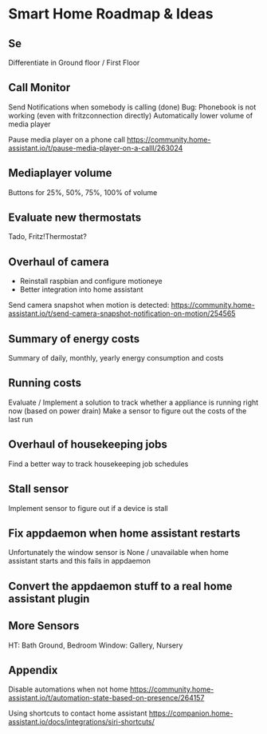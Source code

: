 # Smart Home Roadmap & Ideas

## Se
Differentiate in Ground floor / First Floor

## Call Monitor
Send Notifications when somebody is calling (done)
Bug: Phonebook is not working (even with fritzconnection directly)
Automatically lower volume of media player

Pause media player on a phone call
https://community.home-assistant.io/t/pause-media-player-on-a-calll/263024

## Mediaplayer volume
Buttons for 25%, 50%, 75%, 100% of volume

## Evaluate new thermostats
Tado, Fritz!Thermostat?

## Overhaul of camera
* Reinstall raspbian and configure motioneye
* Better integration into home assistant

Send camera snapshot when motion is detected:
https://community.home-assistant.io/t/send-camera-snapshot-notification-on-motion/254565

## Summary of energy costs
Summary of daily, monthly, yearly energy consumption and costs

## Running costs
Evaluate / Implement a solution to track whether a appliance is running right now (based on power drain)
Make a sensor to figure out the costs of the last run

## Overhaul of housekeeping jobs
Find a better way to track housekeeping job schedules

## Stall sensor
Implement sensor to figure out if a device is stall

## Fix appdaemon when home assistant restarts
Unfortunately the window sensor is None / unavailable when home assistant starts and this fails
in appdaemon

## Convert the appdaemon stuff to a real home assistant plugin

## More Sensors
HT: Bath Ground, Bedroom
Window: Gallery, Nursery

## Appendix

Disable automations when not home
https://community.home-assistant.io/t/automation-state-based-on-presence/264157

Using shortcuts to contact home assistant
https://companion.home-assistant.io/docs/integrations/siri-shortcuts/